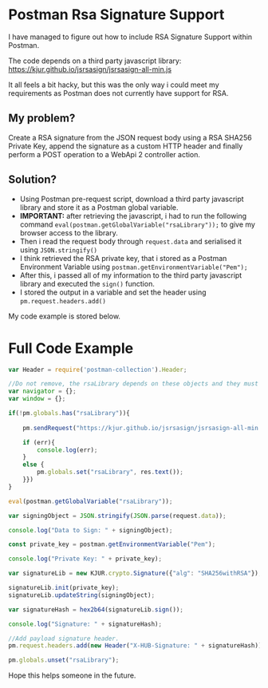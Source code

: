 # Postman Rsa Signature Support

I have managed to figure out how to include RSA Signature Support within Postman.

The code depends on a third party javascript library: https://kjur.github.io/jsrsasign/jsrsasign-all-min.js

It all feels a bit hacky, but this was the only way i could meet my requirements as Postman does not currently have support for RSA.

## My problem?

Create a RSA signature from the JSON request body using a RSA SHA256 Private Key, append the signature as a custom HTTP header and finally perform a POST operation to a WebApi 2 controller action.

## Solution?
* Using Postman pre-request script, download a third party javascript library and store it as a Postman global variable.
* **IMPORTANT:** after retrieving the javascript, i had to run the following command `eval(postman.getGlobalVariable("rsaLibrary"));` to give my browser access to the library.
* Then i read the request body through `request.data` and serialised it using `JSON.stringify()`
* I think retrieved the RSA private key, that i stored as a Postman Environment Variable using `postman.getEnvironmentVariable("Pem");`
* After this, i passed all of my information to the third party javascript library and executed the `sign()` function.
* I stored the output in a variable and set the header using `pm.request.headers.add()`

My code example is stored below.

# Full Code Example

```javascript
var Header = require('postman-collection').Header;

//Do not remove, the rsaLibrary depends on these objects and they must be instantiated before using the rsaLibrary object.
var navigator = {};
var window = {};

if(!pm.globals.has("rsaLibrary")){
    
    pm.sendRequest("https://kjur.github.io/jsrsasign/jsrsasign-all-min.js", function (err, res) {

    if (err){
        console.log(err);
    }
    else {
        pm.globals.set("rsaLibrary", res.text());
    }})
}

eval(postman.getGlobalVariable("rsaLibrary"));

var signingObject = JSON.stringify(JSON.parse(request.data));

console.log("Data to Sign: " + signingObject);

const private_key = postman.getEnvironmentVariable("Pem");

console.log("Private Key: " + private_key);

var signatureLib = new KJUR.crypto.Signature({"alg": "SHA256withRSA"});

signatureLib.init(private_key);
signatureLib.updateString(signingObject);

var signatureHash = hex2b64(signatureLib.sign());

console.log("Signature: " + signatureHash);

//Add payload signature header.
pm.request.headers.add(new Header("X-HUB-Signature: " + signatureHash));

pm.globals.unset("rsaLibrary");
```

Hope this helps someone in the future.
